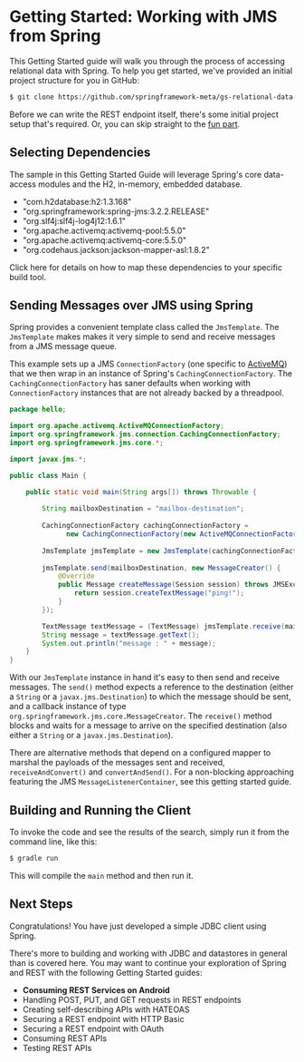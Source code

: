 Getting Started: Working with JMS from Spring
=========================================

This Getting Started guide will walk you through the process of accessing relational data with Spring.
To help you get started, we've provided an initial project structure for you in GitHub:

```sh
$ git clone https://github.com/springframework-meta/gs-relational-data-access.git
```

Before we can write the REST endpoint itself, there's some initial project setup that's required. Or, you can skip straight to the [fun part]().

Selecting Dependencies
----------------------
The sample in this Getting Started Guide will leverage Spring's core data-access modules and the H2, in-memory, embedded database. 

 - "com.h2database:h2:1.3.168"
 - "org.springframework:spring-jms:3.2.2.RELEASE"
 - "org.slf4j:slf4j-log4j12:1.6.1"
 - "org.apache.activemq:activemq-pool:5.5.0"
 - "org.apache.activemq:activemq-core:5.5.0"
 - "org.codehaus.jackson:jackson-mapper-asl:1.8.2"

Click here for details on how to map these dependencies to your specific build tool.

Sending Messages over JMS using Spring
----------------------------
Spring provides a convenient template class called the `JmsTemplate`. The `JmsTemplate` makes makes it very simple to send and receive messages from a JMS message queue.

This example sets up a JMS `ConnectionFactory` (one specific to [ActiveMQ](http://activemq.apache.org)) that we then wrap in an instance of Spring's `CachingConnectionFactory`. The `CachingConnectionFactory` has saner defaults when working with `ConnectionFactory` instances that are not already backed by a threadpool.


```java
package hello;

import org.apache.activemq.ActiveMQConnectionFactory;
import org.springframework.jms.connection.CachingConnectionFactory;
import org.springframework.jms.core.*;

import javax.jms.*;

public class Main {

    public static void main(String args[]) throws Throwable {
    
        String mailboxDestination = "mailbox-destination";
        
        CachingConnectionFactory cachingConnectionFactory =
              new CachingConnectionFactory(new ActiveMQConnectionFactory("tcp://localhost:61616"));
              
        JmsTemplate jmsTemplate = new JmsTemplate(cachingConnectionFactory);
        
        jmsTemplate.send(mailboxDestination, new MessageCreator() {
            @Override
            public Message createMessage(Session session) throws JMSException {
                return session.createTextMessage("ping!");
            }
        });

        TextMessage textMessage = (TextMessage) jmsTemplate.receive(mailboxDestination);
        String message = textMessage.getText();
        System.out.println("message : " + message);
    }
}

```


With our `JmsTemplate` instance in hand it's easy to then send and receive messages. The `send()` method expects a reference to the destination (either a `String` or a `javax.jms.Destination`) to which the message should be sent, and a callback instance of type `org.springframework.jms.core.MessageCreator`. The `receive()` method blocks and waits for a message to arrive on the specified destination (also either a  `String` or a `javax.jms.Destination`).

There are alternative methods that depend on a configured mapper to marshal the payloads of the messages sent and received, `receiveAndConvert()` and `convertAndSend()`. For a non-blocking approaching featuring the JMS `MessageListenerContainer`, see this getting started guide.

Building and Running the Client
--------------------------------------
To invoke the code and see the results of the search, simply run it from the command line, like this:

```sh
$ gradle run
```
	
This will compile the `main` method and then run it.


Next Steps
----------
Congratulations! You have just developed a simple JDBC client using Spring.  

There's more to building and working with JDBC and datastores in general than is covered here. You may want to continue your exploration of Spring and REST with the following Getting Started guides:

* **Consuming REST Services on Android**
* Handling POST, PUT, and GET requests in REST endpoints
* Creating self-describing APIs with HATEOAS
* Securing a REST endpoint with HTTP Basic
* Securing a REST endpoint with OAuth
* Consuming REST APIs
* Testing REST APIs
